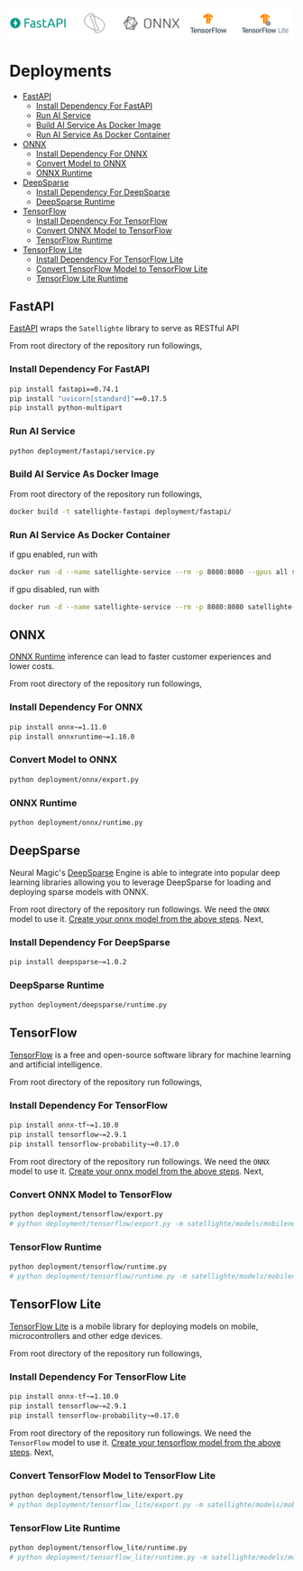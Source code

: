 <p align="center">
    <img src="/src/deployment.png" align="center" alt="Satellighte" />

# Deployments <!-- omit in toc -->

- [FastAPI](#fastapi)
	- [Install Dependency For FastAPI](#install-dependency-for-fastapi)
	- [Run AI Service](#run-ai-service)
	- [Build AI Service As Docker Image](#build-ai-service-as-docker-image)
	- [Run AI Service As Docker Container](#run-ai-service-as-docker-container)
- [ONNX](#onnx)
	- [Install Dependency For ONNX](#install-dependency-for-onnx)
	- [Convert Model to ONNX](#convert-model-to-onnx)
	- [ONNX Runtime](#onnx-runtime)
- [DeepSparse](#deepsparse)
	- [Install Dependency For DeepSparse](#install-dependency-for-deepsparse)
	- [DeepSparse Runtime](#deepsparse-runtime)
- [TensorFlow](#tensorflow)
	- [Install Dependency For TensorFlow](#install-dependency-for-tensorflow)
	- [Convert ONNX Model to TensorFlow](#convert-onnx-model-to-tensorflow)
	- [TensorFlow Runtime](#tensorflow-runtime)
- [TensorFlow Lite](#tensorflow-lite)
	- [Install Dependency For TensorFlow Lite](#install-dependency-for-tensorflow-lite)
	- [Convert TensorFlow Model to TensorFlow Lite](#convert-tensorflow-model-to-tensorflow-lite)
	- [TensorFlow Lite Runtime](#tensorflow-lite-runtime)

## FastAPI

[FastAPI](https://fastapi.tiangolo.com/) wraps the `Satellighte` library to serve as RESTful API

From root directory of the repository run followings,

### Install Dependency For FastAPI

```bash
pip install fastapi==0.74.1
pip install "uvicorn[standard]"==0.17.5
pip install python-multipart
```

### Run AI Service

```bash
python deployment/fastapi/service.py
```

### Build AI Service As Docker Image

From root directory of the repository run followings,

```bash
docker build -t satellighte-fastapi deployment/fastapi/
```

### Run AI Service As Docker Container

if gpu enabled, run with

```bash
docker run -d --name satellighte-service --rm -p 8080:8080 --gpus all satellighte-fastapi
```

if gpu disabled, run with

```bash
docker run -d --name satellighte-service --rm -p 8080:8080 satellighte-fastapi
```

## ONNX

[ONNX Runtime](https://onnxruntime.ai/) inference can lead to faster customer experiences and lower costs.

From root directory of the repository run followings,

### Install Dependency For ONNX

```bash
pip install onnx~=1.11.0
pip install onnxruntime~=1.10.0
```

### Convert Model to ONNX

```bash
python deployment/onnx/export.py
```

### ONNX Runtime

```bash
python deployment/onnx/runtime.py
```

## DeepSparse

Neural Magic's [DeepSparse](https://docs.neuralmagic.com/deepsparse/) Engine is able to integrate into popular deep learning libraries allowing you to leverage DeepSparse for loading and deploying sparse models with ONNX.

From root directory of the repository run followings. We need the `ONNX` model to use it. [Create your onnx model from the above steps](#onnx). Next,

### Install Dependency For DeepSparse

```bash
pip install deepsparse~=1.0.2
```

### DeepSparse Runtime

```bash
python deployment/deepsparse/runtime.py
```

## TensorFlow

[TensorFlow](https://www.tensorflow.org/) is a free and open-source software library for machine learning and artificial intelligence.

From root directory of the repository run followings,

### Install Dependency For TensorFlow

```bash
pip install onnx-tf~=1.10.0
pip install tensorflow~=2.9.1
pip install tensorflow-probability~=0.17.0
```

From root directory of the repository run followings. We need the `ONNX` model to use it. [Create your onnx model from the above steps](#onnx). Next,

### Convert ONNX Model to TensorFlow

```bash
python deployment/tensorflow/export.py
# python deployment/tensorflow/export.py -m satellighte/models/mobilenetv2_default_eurosat/v0/mobilenetv2_default_eurosat.onnx
```

### TensorFlow Runtime

```bash
python deployment/tensorflow/runtime.py
# python deployment/tensorflow/runtime.py -m satellighte/models/mobilenetv2_default_eurosat/v0/mobilenetv2_default_eurosat_tensorflow  -s src/eurosat_samples/AnnualCrop.jpg -l "AnnualCrop,PermanentCrop,Forest,HerbaceousVegetation,Highway,Industrial,Pasture,Residential,River,SeaLake"
```

## TensorFlow Lite

[TensorFlow Lite](https://www.tensorflow.org/lite) is a mobile library for deploying models on mobile, microcontrollers and other edge devices.

From root directory of the repository run followings,

### Install Dependency For TensorFlow Lite

```bash
pip install onnx-tf~=1.10.0
pip install tensorflow~=2.9.1
pip install tensorflow-probability~=0.17.0
```

From root directory of the repository run followings. We need the `TensorFlow` model to use it. [Create your tensorflow model from the above steps](#tensorflow). Next,

### Convert TensorFlow Model to TensorFlow Lite

```bash
python deployment/tensorflow_lite/export.py
# python deployment/tensorflow_lite/export.py -m satellighte/models/mobilenetv2_default_eurosat/v0/mobilenetv2_default_eurosat_tensorflow
```

### TensorFlow Lite Runtime

```bash
python deployment/tensorflow_lite/runtime.py
# python deployment/tensorflow_lite/runtime.py -m satellighte/models/mobilenetv2_default_eurosat/v0/mobilenetv2_default_eurosat_tensorflow.tflite -s satellighte/src/eurosat_samples/AnnualCrop.jpg -l "AnnualCrop,PermanentCrop,Forest,HerbaceousVegetation,Highway,Industrial,Pasture,Residential,River,SeaLake"
```
